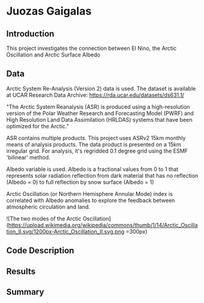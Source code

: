 # Juozas Gaigalas

## Introduction

This project investigates the connection between El Nino, the Arctic Oscillation and Arctic Surface Albedo 

## Data

Arctic System Re-Analysis (Version 2) data is used. The dataset is available at UCAR Research Data Archive: https://rda.ucar.edu/datasets/ds631.1/

"The Arctic System Reanalysis (ASR) is produced using a high-resolution version of the Polar Weather Research and Forecasting Model (PWRF) and High Resolution Land Data Assimilation (HRLDAS) systems that have been optimized for the Arctic."

ASR contains multiple products. This project uses ASRv2 15km monthly means of analysis products. The data product is presented on a 15km irregular grid. For analysis, it's regridded 0.1 degree grid using the ESMF 'bilinear' method.

Albedo variable is used. Albedo is a fractional values from 0 to 1 that represents solar radiation reflection from dark material that has no reflection (Albedo = 0) to full reflection by snow surface (Albedo = 1)

Arctic Oscillation (or Northern Hemisphere Annular Mode) index is correlated with Albedo anomalies to explore the feedback between atmospheric circulation and land.

![The two modes of the Arctic Oscillation](https://upload.wikimedia.org/wikipedia/commons/thumb/1/14/Arctic_Oscillation_II.svg/1200px-Arctic_Oscillation_II.svg.png =300px)


## Code Description

## Results

## Summary
